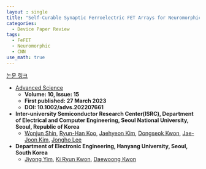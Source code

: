 ```yaml
---
layout : single
title: "Self-Curable Synaptic Ferroelectric FET Arrays for Neuromorphic Convolutional Neural Network"   
categories: 
  - Device Paper Review
tags:
  - FeFET  
  - Neuromorphic        
  - CNN 
use_math: true
---
```



[논문 링크](https://advanced.onlinelibrary.wiley.com/doi/full/10.1002/advs.202207661)         

- [Advanced Science](https://advanced.onlinelibrary.wiley.com/journal/21983844)
  - **Volume: 10, Issue: 15**   
  - **First published: 27 March 2023**   
  - **DOI: 10.1002/advs.202207661**     
- **Inter-university Semiconductor Research Center(ISRC), Department of Electrical and Computer Engineering, Seoul National University, Seoul, Republic of Korea**    
  - [Wonjun Shin](https://ieeexplore.ieee.org/author/37086992826), [Ryun-Han Koo](https://ieeexplore.ieee.org/author/37089391606), [Jaehyeon Kim](https://ieeexplore.ieee.org/author/37089324137), [Dongseok Kwon](https://ieeexplore.ieee.org/author/37089216638), [Jae-Joon Kim](https://ieeexplore.ieee.org/author/37076821100), [Jongho Lee](https://ieeexplore.ieee.org/author/37085367913)   
- **Department of Electronic Engineering, Hanyang University, Seoul, South Korea**   
  - [Jiyong Yim](https://ieeexplore.ieee.org/author/37088949170), [Ki Ryun Kwon](https://ieeexplore.ieee.org/author/37089818113), [Daewoong Kwon](https://ieeexplore.ieee.org/author/37402105900)   

&nbsp;




